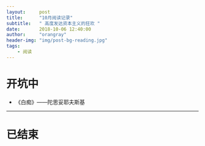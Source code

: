 ```yaml
---
layout:     post
title:      "10月阅读记录"
subtitle:   " 高度发达资本主义的狂欢 "
date:       2018-10-06 12:40:00
author:     "orangray"
header-img: "img/post-bg-reading.jpg"
tags:
    - 阅读
---
```


# 开坑中

- 《白痴》——陀思妥耶夫斯基

---

# 已结束
